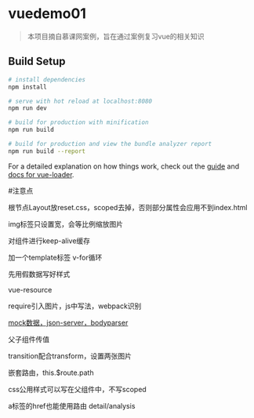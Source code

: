 # vuedemo01

> 本项目摘自慕课网案例，旨在通过案例复习vue的相关知识

## Build Setup

``` bash
# install dependencies
npm install

# serve with hot reload at localhost:8080
npm run dev

# build for production with minification
npm run build

# build for production and view the bundle analyzer report
npm run build --report
```

For a detailed explanation on how things work, check out the [guide](http://vuejs-templates.github.io/webpack/) and [docs for vue-loader](http://vuejs.github.io/vue-loader).

#注意点

根节点Layout放reset.css，scoped去掉，否则部分属性会应用不到index.html

img标签只设置宽，会等比例缩放图片

对组件进行keep-alive缓存

加一个template标签 v-for循环

先用假数据写好样式

vue-resource

require引入图片，js中写法，webpack识别

[mock数据，json-server，bodyparser](https://blog.csdn.net/weixin_39728230/article/details/80293892)

父子组件传值

transition配合transform，设置两张图片

嵌套路由，this.$route.path

css公用样式可以写在父组件中，不写scoped

a标签的href也能使用路由  detail/analysis







